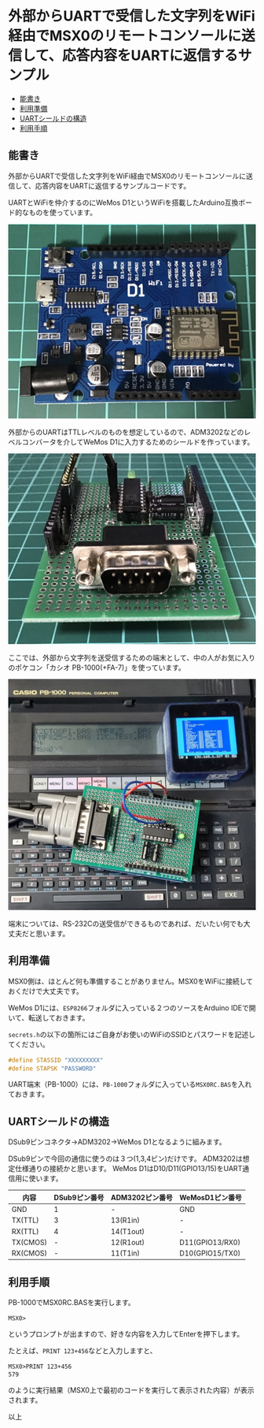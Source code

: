 # 外部からUARTで受信した文字列をWiFi経由でMSX0のリモートコンソールに送信して、応答内容をUARTに返信するサンプル<!-- omit in toc -->

- [能書き](#能書き)
- [利用準備](#利用準備)
- [UARTシールドの構造](#uartシールドの構造)
- [利用手順](#利用手順)

## 能書き

外部からUARTで受信した文字列をWiFi経由でMSX0のリモートコンソールに送信して、応答内容をUARTに返信するサンプルコードです。

UARTとWiFiを仲介するのにWeMos D1というWiFiを搭載したArduino互換ボード的なものを使っています。

![WeMos D1](./image/IMG_1973.jpg "WeMos D1")

外部からのUARTはTTLレベルのものを想定しているので、ADM3202などのレベルコンバータを介してWeMos D1に入力するためのシールドを作っています。

![UARTシールド](./image/IMG_1976.jpg "UARTシールド")

ここでは、外部から文字列を送受信するための端末として、中の人がお気に入りのポケコン「カシオ PB-1000(+FA-7)」を使っています。

![PB-1000](./image/PB-1000_MSX0RC.jpg "PB-1000")

端末については、RS-232Cの送受信ができるものであれば、だいたい何でも大丈夫だと思います。

## 利用準備

MSX0側は、ほとんど何も準備することがありません。MSX0をWiFiに接続しておくだけで大丈夫です。

WeMos D1には、`ESP8266`フォルダに入っている２つのソースをArduino IDEで開いて、転送しておきます。

`secrets.h`の以下の箇所にはご自身がお使いのWiFiのSSIDとパスワードを記述してください。

```c
#define STASSID "XXXXXXXXX"
#define STAPSK "PASSWORD"
```

UART端末（PB-1000）には、`PB-1000`フォルダに入っている`MSX0RC.BAS`を入れておきます。

## UARTシールドの構造

DSub9ピンコネクタ→ADM3202→WeMos D1となるように組みます。

DSub9ピンで今回の通信に使うのは３つ(1,3,4ピン)だけです。
ADM3202は想定仕様通りの接続かと思います。
WeMos D1はD10/D11(GPIO13/15)をUART通信用に使います。

|内容|DSub9ピン番号|ADM3202ピン番号|WeMosD1ピン番号|
|------|--------|-------|-----|
|GND|1|-|GND|
|TX(TTL)|3|13(R1in)|-|
|RX(TTL)|4|14(T1out)|-|
|TX(CMOS)|-|12(R1out)|D11(GPIO13/RX0)|
|RX(CMOS)|-|11(T1in)|D10(GPIO15/TX0)|


## 利用手順

PB-1000でMSX0RC.BASを実行します。

```
MSX0>
```

というプロンプトが出ますので、好きな内容を入力してEnterを押下します。

たとえば、`PRINT 123+456`などと入力しますと、

```
MSX0>PRINT 123+456
579
```

のように実行結果（MSX0上で最初のコードを実行して表示された内容）が表示されます。

以上
